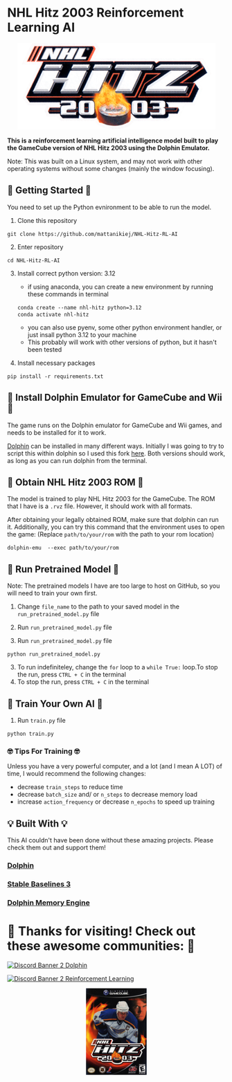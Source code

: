 # NHL Hitz 2003 Reinforcement Learning AI
<p align="center">
    <img alt="NHL Hitz 2003 Logo" src="assets/nhl-hitz-logo.jpg" height="200">
</p>

__This is a reinforcement learning artificial intelligence model built to play the GameCube version of NHL Hitz 2003 using the Dolphin Emulator.__

Note: This was built on a Linux system, and may not work with other operating systems without some changes (mainly the window focusing).

## 👾 Getting Started 👾
You need to set up the Python evnironment to be able to run the model.
1. Clone this repository
```
git clone https://github.com/mattanikiej/NHL-Hitz-RL-AI
```

2.  Enter repository
```
cd NHL-Hitz-RL-AI
```

3. Install correct python version: 3.12
    * if using anaconda, you can create a new environment by running these commands in terminal
    ```
    conda create --name nhl-hitz python=3.12
    conda activate nhl-hitz
    ```
    * you can also use pyenv, some other python environment handler, or just insall python 3.12 to your machine
    * This probably will work with other versions of python, but it hasn't been tested

4. Install necessary packages
```
pip install -r requirements.txt
```


## 🐬 Install Dolphin Emulator for GameCube and Wii 🐬
The game runs on the Dolphin emulator for GameCube and Wii games, and needs to be installed for it to work.

[Dolphin](https://github.com/dolphin-emu/dolphin) can be installed in many different ways. Initially I was going to try to script this within dolphin so I used this fork [here](https://github.com/Felk/dolphin). Both versions should work, as long as you can run dolphin from the terminal.

## 🏒 Obtain NHL Hitz 2003 ROM 🏒
The model is trained to play NHL Hitz 2003 for the GameCube. The ROM that I have is a ```.rvz``` file. However, it should work with all formats. 

After obtaining your legally obtained ROM, make sure that dolphin can run it. Additionally, you can try this command that the environment uses to open the game: (Replace ```path/to/your/rom``` with the path to your rom location)

```
dolphin-emu  --exec path/to/your/rom
```

## 🤖 Run Pretrained Model 🤖
Note: The pretrained models I have are too large to host on GitHub, so you will need to train your own first.
1. Change ```file_name``` to the path to your saved model in the ```run_pretrained_model.py``` file

2. Run ```run_pretrained_model.py``` file

1. Run ```run_pretrained_model.py``` file
```
python run_pretrained_model.py
```
3. To run indefiniteley, change the ```for``` loop to a ```while True:``` loop.To stop the run, press ```CTRL + C``` in the terminal
2. To stop the run, press ```CTRL + C``` in the terminal

## 🦾 Train Your Own AI 🦾

1. Run ```train.py``` file
```
python train.py
```

### 🤓 Tips For Training 🤓
Unless you have a very powerful computer, and a lot (and I mean A LOT) of time, I would recommend the following changes:
* decrease ```train_steps``` to reduce time
* decrease ```batch_size``` and/ or ```n_steps``` to decrease memory load
* increase ```action_frequency``` or decrease ```n_epochs``` to speed up training


## 💡 Built With 💡
This AI couldn't have been done without these amazing projects. Please check them out and support them!

### [Dolphin](https://github.com/Felk/dolphi)

### [Stable Baselines 3](https://github.com/DLR-RM/stable-baselines3)

### [Dolphin Memory Engine](https://github.com/randovania/py-dolphin-memory-engine)


# 🥅 Thanks for visiting! Check out these awesome communities: 🥅
[![Discord Banner 2 Dolphin](https://invidget.switchblade.xyz/SUWqhYUVb4)](https://discord.gg/SUWqhYUVb4) 

[![Discord Banner 2 Reinforcement Learning](http://invidget.switchblade.xyz/pV8k2v6Fes)](https://discord.gg/pV8k2v6Fes)


<p align="center">
    <img alt="NHL Hitz 2003 GameCube Box Art" src="/assets/boxart.jpg" height="200" >
</p>